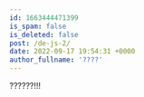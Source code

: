 ```yaml
---
id: 1663444471399
is_spam: false
is_deleted: false
post: /de-js-2/
date: 2022-09-17 19:54:31 +0000
author_fullname: '????'
---
```


??????!!!
